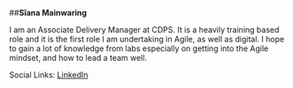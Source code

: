 ##**Sîana Mainwaring** 

I am an Associate Delivery Manager at CDPS. 
It is a heavily training based role and it is the first role I am undertaking in Agile, as well as digital. 
I hope to gain a lot of knowledge from labs especially on getting into the Agile mindset, and how to lead a team well. 

Social Links:
[LinkedIn](https://www.linkedin.com/in/s%C3%AEana-mainwaring-77b585165/)
